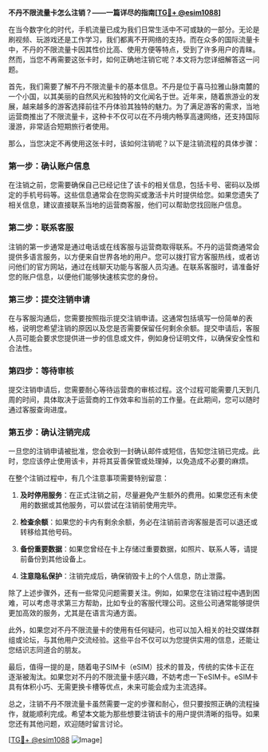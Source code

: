 **不丹不限流量卡怎么注销？——一篇详尽的指南[[TG💪+ @esim1088](https://t.me/s/esim1088)]**

在当今数字化的时代，手机流量已成为我们日常生活中不可或缺的一部分。无论是刷视频、玩游戏还是工作学习，我们都离不开网络的支持。而在众多的国际流量卡中，不丹的不限流量卡因其性价比高、使用方便等特点，受到了许多用户的青睐。然而，当您不再需要这张卡时，如何正确地注销它呢？本文将为您详细解答这一问题。

首先，我们需要了解不丹不限流量卡的基本信息。不丹是位于喜马拉雅山脉南麓的一个小国，以其美丽的自然风光和独特的文化闻名于世。近年来，随着旅游业的发展，越来越多的游客选择前往不丹体验其独特的魅力。为了满足游客的需求，当地运营商推出了不限流量卡，这种卡不仅可以在不丹境内畅享高速网络，还支持国际漫游，非常适合短期旅行者使用。

那么，当您决定不再使用这张卡时，该如何注销呢？以下是注销流程的具体步骤：

### 第一步：确认账户信息

在注销之前，您需要确保自己已经记住了该卡的相关信息，包括卡号、密码以及绑定的手机号码等。这些信息通常会在您购买或激活卡片时提供给您。如果您遗失了相关信息，建议直接联系当地的运营商客服，他们可以帮助您找回账户信息。

### 第二步：联系客服

注销的第一步通常是通过电话或在线客服与运营商取得联系。不丹的运营商通常会提供多语言服务，以方便来自世界各地的用户。您可以拨打官方客服热线，或者访问他们的官方网站，通过在线聊天功能与客服人员沟通。在联系客服时，请准备好您的账户信息，以便他们能够快速核实您的身份。

### 第三步：提交注销申请

在与客服沟通后，您需要按照指示提交注销申请。这通常包括填写一份简单的表格，说明您希望注销的原因以及您是否需要保留任何剩余余额。提交申请后，客服人员可能会要求您提供进一步的信息或文件，例如身份证明文件，以确保安全性和合法性。

### 第四步：等待审核

提交注销申请后，您需要耐心等待运营商的审核过程。这个过程可能需要几天到几周的时间，具体取决于运营商的工作效率和当前的工作量。在此期间，您可以随时通过客服查询进度。

### 第五步：确认注销完成

一旦您的注销申请被批准，您会收到一封确认邮件或短信，告知您注销已完成。此时，您应该停止使用该卡，并将其妥善保管或处理掉，以免造成不必要的麻烦。

在整个注销过程中，有几个注意事项需要特别留意：

1. **及时停用服务**：在正式注销之前，尽量避免产生额外的费用。如果您还有未使用的数据或其他服务，可以尝试在注销前使用完毕。
   
2. **检查余额**：如果您的卡内有剩余余额，务必在注销前咨询客服是否可以退还或转移给其他号码。

3. **备份重要数据**：如果您曾经在卡上存储过重要数据，如照片、联系人等，请提前备份到其他设备上。

4. **注意隐私保护**：注销完成后，确保销毁卡上的个人信息，防止泄露。

除了上述步骤外，还有一些常见问题需要关注。例如，如果您在注销过程中遇到困难，可以考虑寻求第三方帮助，比如专业的客服代理公司。这些公司通常能够提供更加高效的服务，尤其是在语言沟通方面。

此外，如果您对不丹不限流量卡的使用有任何疑问，也可以加入相关的社交媒体群组或论坛，与其他用户交流经验。这些平台不仅可以为您提供实用的信息，还能让您结识志同道合的朋友。

最后，值得一提的是，随着电子SIM卡（eSIM）技术的普及，传统的实体卡正在逐渐被淘汰。如果您对不丹的不限流量卡感兴趣，不妨考虑一下eSIM卡。eSIM卡具有体积小巧、无需更换卡槽等优点，未来可能会成为主流选择。

总之，注销不丹不限流量卡虽然需要一定的步骤和耐心，但只要按照正确的流程操作，就能顺利完成。希望本文能为那些想要注销该卡的用户提供清晰的指导。如果您还有其他问题，欢迎随时留言讨论。

[[TG💪+ @esim1088](https://t.me/s/esim1088) ![Image](https://i.postimg.cc/4NQfJmqS/Snipaste-2025-05-13-00-14-12.png)]